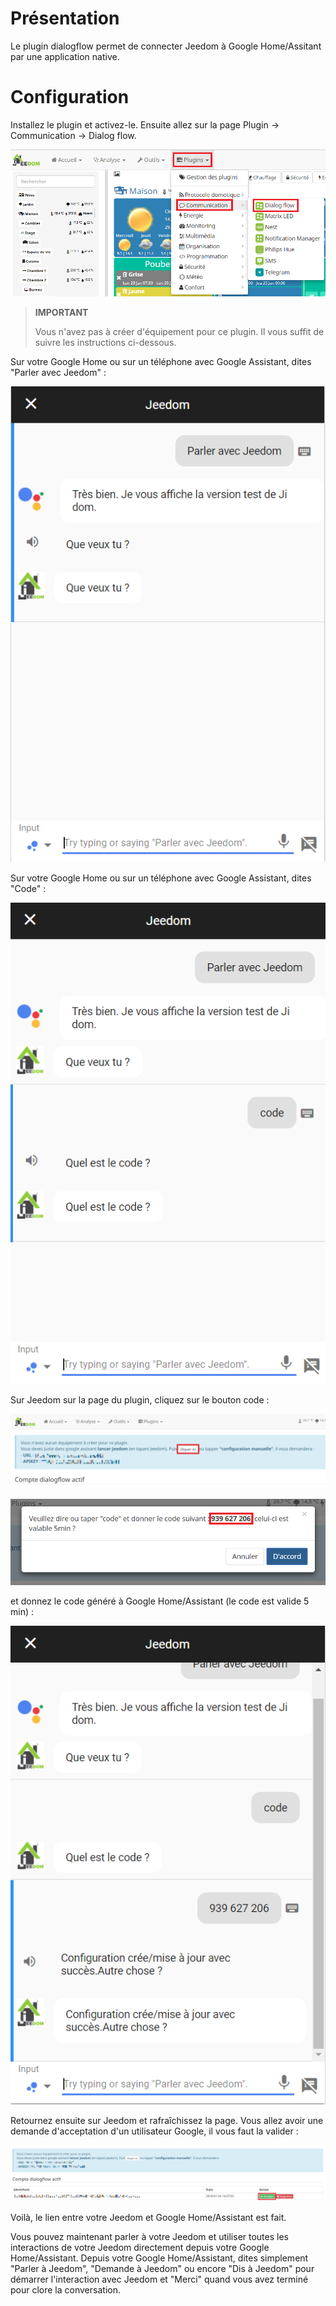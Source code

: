 # Présentation

Le plugin dialogflow permet de connecter Jeedom à Google Home/Assitant par une application native.

# Configuration

Installez le plugin et activez-le. Ensuite allez sur la page Plugin -> Communication -> Dialog flow.

![dialogflow](../images/dialogflow1.png)

> **IMPORTANT**
>
> Vous n'avez pas à créer d'équipement pour ce plugin. Il vous suffit de suivre les instructions ci-dessous.

Sur votre Google Home ou sur un téléphone avec Google Assistant, dites "Parler avec Jeedom" :

![dialogflow](../images/dialogflow2.png)

Sur votre Google Home ou sur un téléphone avec Google Assistant, dites "Code" :

![dialogflow](../images/dialogflow3.png)

Sur Jeedom sur la page du plugin, cliquez sur le bouton code :

![dialogflow](../images/dialogflow4.png)

![dialogflow](../images/dialogflow5.png)

et donnez le code généré à Google Home/Assistant (le code est valide 5 min) :

![dialogflow](../images/dialogflow6.png)

Retournez ensuite sur Jeedom et rafraîchissez la page. Vous allez avoir une demande d'acceptation d'un utilisateur Google, il vous faut la valider :

![dialogflow](../images/dialogflow7.png)

Voilà, le lien entre votre Jeedom et Google Home/Assistant est fait.

Vous pouvez maintenant parler à votre Jeedom et utiliser toutes les interactions de votre Jeedom directement depuis votre Google Home/Assistant.
Depuis votre Google Home/Assistant, dites simplement "Parler à Jeedom", "Demande à Jeedom" ou encore "Dis à Jeedom" pour démarrer l'interaction avec Jeedom et "Merci" quand vous avez terminé pour clore la conversation.
